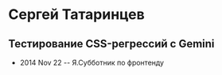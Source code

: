 # Сергей Татаринцев

## Тестирование CSS-регрессий с Gemini
- 2014 Nov 22 -- Я.Субботник по фронтенду    
